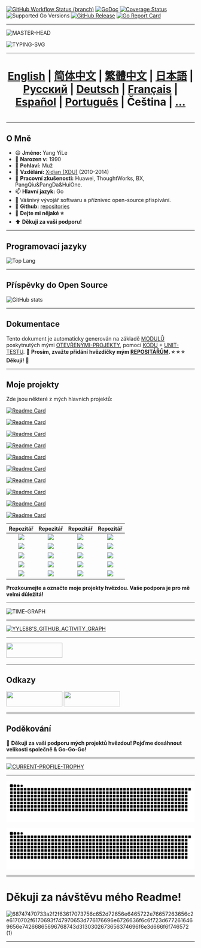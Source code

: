 [![GitHub Workflow Status (branch)](https://img.shields.io/github/actions/workflow/status/yyle88/yyle88/release.yml?branch=main&label=BUILD)](https://github.com/yyle88/yyle88/actions/workflows/release.yml?query=branch%3Amain)
[![GoDoc](https://pkg.go.dev/badge/github.com/yyle88/yyle88)](https://pkg.go.dev/github.com/yyle88/yyle88)
[![Coverage Status](https://img.shields.io/coveralls/github/yyle88/yyle88/master.svg)](https://coveralls.io/github/yyle88/yyle88?branch=main)
![Supported Go Versions](https://img.shields.io/badge/Go-1.22%2C%201.23-lightgrey.svg)
[![GitHub Release](https://img.shields.io/github/release/yyle88/yyle88.svg)](https://github.com/yyle88/yyle88/releases)
[![Go Report Card](https://goreportcard.com/badge/github.com/yyle88/yyle88)](https://goreportcard.com/report/github.com/yyle88/yyle88)

---

![MASTER-HEAD](https://user-images.githubusercontent.com/74038190/213910845-af37a709-8995-40d6-be59-724526e3c3d7.gif)

![TYPING-SVG](https://readme-typing-svg.demolab.com?font=Fira+Code&size=33&pause=1000&color=EBE912&width=999&lines=Hi+there+%F0%9F%91%8B%2C+Welcome+to+my+Page+%F0%9F%91%8B%2C+I'm+yyle88)

---

<!-- 这是一个注释，它不会在渲染时显示出来，这是语言选择的起始位置 -->

<h4 align="center" style="font-size: 2.0em;"><a href="../README.md">English</a> | <a href="../README.zh.md">简体中文</a> | <a href="README.zh-Hant.md">繁體中文</a> | <a href="README.ja.md">日本語</a> | <a href="README.ru.md">Русский</a> | <a href="README.de.md">Deutsch</a> | <a href="README.fr.md">Français</a> | <a href="README.es.md">Español</a> | <a href="README.pt.md">Português</a> | <strong>Čeština</strong> | <a href="../LOCALE-MENU.md"><b>...</b></a></h4>

<!-- 这是一个注释，它不会在渲染时显示出来，这是语言选择的终止位置 -->

---

## O Mně

- 😄 **Jméno:** Yang YiLe
- 🔭 **Narozen v:** 1990
- 🌱 **Pohlaví:** Muž
- 👯 **Vzdělání:** [Xidian (XDU)](https://www.xidian.edu.cn/) (2010-2014)
- 💼 **Pracovní zkušenosti:** Huawei, ThoughtWorks, BX, PangQiu&PangDa&HuiOne.
- 📫 **Hlavní jazyk:** Go
- 💬 Vášnivý vývojář softwaru a příznivec open-source přispívání.
- 🔗 **Github:** [repositories](https://github.com/yyle88?tab=repositories&type=public&sort=stargazers)
- 🌟 **Dejte mi nějaké ⭐**
- ⬆️ **Děkuji za vaši podporu!**

---

## Programovací jazyky

![Top Lang](https://github-readme-stats.vercel.app/api/top-langs/?username=yyle88&hide=html&card_width=465)

---

## Příspěvky do Open Source

![GitHub stats](https://github-readme-stats.vercel.app/api?username=yyle88&show_icons=true&theme=radical&show=reviews,prs_merged,prs_merged_percentage&hide=contribs&card_width=465)

---

## Dokumentace

Tento dokument je automaticky generován na základě [MODULŮ](https://github.com/yyle88/yyle88/blob/main/go.mod) poskytnutých mými [OTEVŘENÝMI-PROJEKTY](https://github.com/yyle88?tab=repositories&sort=stargazers), pomocí [KÓDU](https://github.com/yyle88/yyle88/blob/main/yyle88.go) + [UNIT-TESTU](https://github.com/yyle88/yyle88/blob/main/yyle88_test.go). 🌟 **Prosím, zvažte přidání hvězdičky mým [REPOSITÁŘŮM](https://github.com/yyle88?tab=repositories&sort=stargazers). ⭐ ⭐ ⭐ Děkuji!** 🌟

---

## Moje projekty

Zde jsou některé z mých hlavních projektů:

<!-- 这是一个注释，它不会在渲染时显示出来，这是项目列表的起始位置 -->

<div align="left">

[![Readme Card](https://github-readme-stats.vercel.app/api/pin/?username=yyle88&repo=sure&theme=synthwave&unique=fc1a2403-f21e-4da3-b09c-9465f7de1989)](https://github.com/yyle88/sure)

[![Readme Card](https://github-readme-stats.vercel.app/api/pin/?username=yyle88&repo=must&theme=transparent&unique=3946679f-7926-46db-b247-5bbaa1fb7b23)](https://github.com/yyle88/must)

[![Readme Card](https://github-readme-stats.vercel.app/api/pin/?username=yyle88&repo=gobtcsign&theme=blue-green&unique=dfcfa6d9-8857-42b2-a894-1f7d1a22d691)](https://github.com/yyle88/gobtcsign)

[![Readme Card](https://github-readme-stats.vercel.app/api/pin/?username=yyle88&repo=osexec&theme=solarized-dark&unique=a0e6df41-dce6-4cae-b169-aa266803596e)](https://github.com/yyle88/osexec)

[![Readme Card](https://github-readme-stats.vercel.app/api/pin/?username=yyle88&repo=done&theme=bear&unique=c78763d3-06a9-449d-b251-94227da05a1a)](https://github.com/yyle88/done)

[![Readme Card](https://github-readme-stats.vercel.app/api/pin/?username=yyle88&repo=gormmom&theme=cobalt&unique=4e6c5433-a6bd-4111-9068-3ced0f553d01)](https://github.com/yyle88/gormmom)

[![Readme Card](https://github-readme-stats.vercel.app/api/pin/?username=yyle88&repo=tern&theme=cobalt&unique=0a895d63-e654-4a14-a5bf-4e7d141f8807)](https://github.com/yyle88/tern)

[![Readme Card](https://github-readme-stats.vercel.app/api/pin/?username=yyle88&repo=formatgo&theme=ayu-mirage&unique=fa1fbaa3-2d05-442a-8ddb-bd8e4a914519)](https://github.com/yyle88/formatgo)

[![Readme Card](https://github-readme-stats.vercel.app/api/pin/?username=yyle88&repo=syntaxgo&theme=synthwave&unique=7e8b149d-2e24-4ed6-8465-c1b059e481b7)](https://github.com/yyle88/syntaxgo)

[![Readme Card](https://github-readme-stats.vercel.app/api/pin/?username=yyle88&repo=erero&theme=ocean_dark&unique=978f1ed3-ec62-4f7b-acd2-e938f808d5cd)](https://github.com/yyle88/erero)

</div>


<div align="left">

| Repozitář | Repozitář | Repozitář | Repozitář |
| :--: | :--: | :--: | :--: |
|<a href="https://github.com/yyle88/gotrontrx"><img src="https://img.shields.io/badge/gotrontrx-%2335A8D5.svg?style=flat&logoColor=white" height="24"></a> | <a href="https://github.com/yyle88/eroticgo"><img src="https://img.shields.io/badge/eroticgo-%23FFD700.svg?style=flat&logoColor=white" height="24"></a> | <a href="https://github.com/yyle88/rese"><img src="https://img.shields.io/badge/rese-%23F09F3B.svg?style=flat&logoColor=white" height="24"></a> | <a href="https://github.com/yyle88/osexistpath"><img src="https://img.shields.io/badge/osexistpath-%237D5E7F.svg?style=flat&logoColor=white" height="24"></a> | 
|<a href="https://github.com/yyle88/syncmap"><img src="https://img.shields.io/badge/syncmap-%23DC143C.svg?style=flat&logoColor=white" height="24"></a> | <a href="https://github.com/yyle88/reggin"><img src="https://img.shields.io/badge/reggin-%23FF5733.svg?style=flat&logoColor=white" height="24"></a> | <a href="https://github.com/yyle88/demojavabtcsign"><img src="https://img.shields.io/badge/demojavabtcsign-%23FF4500.svg?style=flat&logoColor=white" height="24"></a> | <a href="https://github.com/yyle88/gormcngen"><img src="https://img.shields.io/badge/gormcngen-%2332CD32.svg?style=flat&logoColor=white" height="24"></a> | 
|<a href="https://github.com/yyle88/mutexmap"><img src="https://img.shields.io/badge/mutexmap-%2391C4A4.svg?style=flat&logoColor=white" height="24"></a> | <a href="https://github.com/yyle88/gormrepo"><img src="https://img.shields.io/badge/gormrepo-%2320B2AA.svg?style=flat&logoColor=white" height="24"></a> | <a href="https://github.com/yyle88/zaplog"><img src="https://img.shields.io/badge/zaplog-%23F2D330.svg?style=flat&logoColor=white" height="24"></a> | <a href="https://github.com/yyle88/gormcnm"><img src="https://img.shields.io/badge/gormcnm-%232E8B57.svg?style=flat&logoColor=white" height="24"></a> | 
|<a href="https://github.com/yyle88/sortslice"><img src="https://img.shields.io/badge/sortslice-%233CB371.svg?style=flat&logoColor=white" height="24"></a> | <a href="https://github.com/yyle88/neatjson"><img src="https://img.shields.io/badge/neatjson-%23ADFF2F.svg?style=flat&logoColor=white" height="24"></a> | <a href="https://github.com/yyle88/runpath"><img src="https://img.shields.io/badge/runpath-%2395C59D.svg?style=flat&logoColor=white" height="24"></a> | <a href="https://github.com/yyle88/simplejsonx"><img src="https://img.shields.io/badge/simplejsonx-%23FF6347.svg?style=flat&logoColor=white" height="24"></a> | 
|<a href="https://github.com/yyle88/printgo"><img src="https://img.shields.io/badge/printgo-%23FF1493.svg?style=flat&logoColor=white" height="24"></a> | <a href="https://github.com/yyle88/grpt"><img src="https://img.shields.io/badge/grpt-%238A2BE2.svg?style=flat&logoColor=white" height="24"></a> | <a href="https://github.com/yyle88/goi18n"><img src="https://img.shields.io/badge/goi18n-%23F7931E.svg?style=flat&logoColor=white" height="24"></a> | <a href="https://github.com/yyle88/yyle88"><img src="https://img.shields.io/badge/yyle88-%237D4B91.svg?style=flat&logoColor=white" height="24"></a> | 

</div>


<!-- 这是一个注释，它不会在渲染时显示出来，这是项目列表的终止位置 -->

**Prozkoumejte a označte moje projekty hvězdou. Vaše podpora je pro mě velmi důležitá!**

---

<img src="http://github-profile-summary-cards.vercel.app/api/cards/productive-time?username=yyle88&theme=radical&utcOffset=8.00" alt="TIME-GRAPH" width="465">

---

[![YYLE88'S_GITHUB_ACTIVITY_GRAPH](https://github-readme-activity-graph.vercel.app/graph?username=yyle88)](https://github.com/yyle88)

---

<!-- 这是一个注释，它不会在渲染时显示出来，这是其它项目的起始位置 -->

<a href="https://github.com/yyle88/yyle88/blob/main/OTHERS.md"><img src="https://img.shields.io/badge/ORGANIZATIONS-%2320B2AA.svg?style=flat&logoColor=white" height="40" width="150"></a>

<!-- 这是一个注释，它不会在渲染时显示出来，这是其它项目的终止位置 -->

---

## Odkazy

<a href="https://t.me/yyle88"><img src="https://img.shields.io/badge/-Telegram-f5e0dc?style=for-the-badge&logo=telegram&logoColor=27A0D9" height="40" width="150"></a>
<a href="https://www.youtube.com/@%E6%9D%A8%E4%BA%A6%E4%B9%901990/videos"><img src="https://img.shields.io/badge/-YouTube-f2cdcd?style=for-the-badge&logo=YouTube&logoColor=FF0000" height="40" width="150"></a>

---

## Poděkování

🌟 **Děkuji za vaši podporu mých projektů hvězdou! Pojďme dosáhnout velikosti společně & Go-Go-Go!**

---

[![CURRENT-PROFILE-TROPHY](https://github-profile-trophy.vercel.app/?username=yyle88)](https://github.com/yyle88)

---

![github contribution grid snake animation](https://raw.githubusercontent.com/yyle88/yyle88/snake/github-contribution-grid-snake-dark.svg#gh-dark-mode-only)

![github contribution grid snake animation](https://raw.githubusercontent.com/yyle88/yyle88/snake/github-contribution-grid-snake.svg#gh-light-mode-only)

---

# Děkuji za návštěvu mého Readme!

![68747470733a2f2f63617073756c652d72656e6465722e76657263656c2e6170702f6170693f747970653d776176696e6726636f6c6f723d6772616469656e74266865696768743d3130302673656374696f6e3d666f6f746572 (1)](https://github.com/user-attachments/assets/e599b0c5-b812-4e11-908a-2bdec8c97c5f)

---
